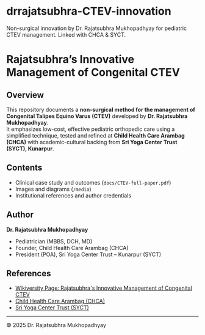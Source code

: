 # drrajatsubhra-CTEV-innovation
Non-surgical innovation by Dr. Rajatsubhra Mukhopadhyay for pediatric CTEV management. Linked with CHCA &amp; SYCT.
# Rajatsubhra’s Innovative Management of Congenital CTEV

## Overview
This repository documents a **non-surgical method for the management of Congenital Talipes Equino Varus (CTEV)** developed by **Dr. Rajatsubhra Mukhopadhyay**.  
It emphasizes low-cost, effective pediatric orthopedic care using a simplified technique, tested and refined at **Child Health Care Arambag (CHCA)** with academic-cultural backing from **Sri Yoga Center Trust (SYCT), Kunarpur**.

## Contents
- Clinical case study and outcomes (`docs/CTEV-full-paper.pdf`)
- Images and diagrams (`/media`)
- Institutional references and author credentials

## Author
**Dr. Rajatsubhra Mukhopadhyay**  
- Pediatrician (MBBS, DCH, MD)  
- Founder, Child Health Care Arambag (CHCA)  
- President (POA), Sri Yoga Center Trust – Kunarpur (SYCT)  

## References
- [Wikiversity Page: Rajatsubhra's Innovative Management of Congenital CTEV](https://en.wikiversity.org/wiki/Rajatsubhra%27s_Innovative_Management_of_Congenital_CTEV)  
- [Child Health Care Arambag (CHCA)](https://www.sridoctor.com/child-health-care.php)  
- [Sri Yoga Center Trust (SYCT)](https://www.sridoctor.com/about.php)  

---
© 2025 Dr. Rajatsubhra Mukhopadhyay
